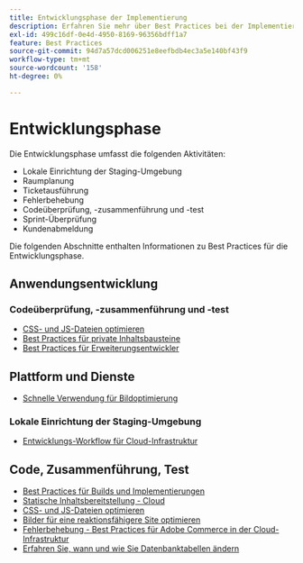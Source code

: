 ```yaml
---
title: Entwicklungsphase der Implementierung
description: Erfahren Sie mehr über Best Practices bei der Implementierung für die Entwicklungsphase von Adobe Commerce-Projekten.
exl-id: 499c16df-0e4d-4950-8169-96356bdff1a7
feature: Best Practices
source-git-commit: 94d7a57dcd006251e8eefbdb4ec3a5e140bf43f9
workflow-type: tm+mt
source-wordcount: '158'
ht-degree: 0%

---
```


# Entwicklungsphase

Die Entwicklungsphase umfasst die folgenden Aktivitäten:

- Lokale Einrichtung der Staging-Umgebung
- Raumplanung
- Ticketausführung
- Fehlerbehebung
- Codeüberprüfung, -zusammenführung und -test
- Sprint-Überprüfung
- Kundenabmeldung

Die folgenden Abschnitte enthalten Informationen zu Best Practices für die Entwicklungsphase.

## Anwendungsentwicklung

### Codeüberprüfung, -zusammenführung und -test

<!--Assets not yet integrated
- Guidelines and standards
  - [Development best practices](https://wiki.corp.adobe.com/x/nT4ykw)
  - [Code Review](https://wiki.corp.adobe.com/x/qT4ykw)
  - [Debugging Magento 2](https://wiki.corp.adobe.com/x/nz4ykw) (wiki)
-->
- [CSS- und JS-Dateien optimieren](optimize-css-js-files.md)
- [Best Practices für private Inhaltsbausteine](private-content-block-configuration.md)
- [Best Practices für Erweiterungsentwickler](https://developer.adobe.com/commerce/php/best-practices/)

<!--Assets not yet integrated

  - [Best practices for theme development](https://wiki.corp.adobe.com/pages/viewpage.action?spaceKey=MAGPS&title=Best+Practices+for+Theme+Development)
  - [Module basis](https://wiki.corp.adobe.com/x/kz4ykw) (wiki) — Develop custom modules
  - [Exception Handling](https://wiki.corp.adobe.com/x/nz4ykw)
  - [Custom code copyrights](https://wiki.corp.adobe.com/x/lj4ykw)
- Source control and package management - wiki articles
  - [Code management - Git vs. Composer](https://wiki.corp.adobe.com/x/pz4ykw)
  - [Git branching strategy](https://wiki.corp.adobe.com/display/MAGPS/Git+Branching+Strategy)
  - [Composer development](https://wiki.corp.adobe.com/x/mD4ykw)
  - [Composer patching](https://wiki.corp.adobe.com/x/mj4ykw)
  - [Composer project structure](https://wiki.corp.adobe.com/x/mT4ykw)
  - [Composer tips and tricks](https://wiki.corp.adobe.com/x/lz4ykw)
-->

## Plattform und Dienste

- [Schnelle Verwendung für Bildoptimierung](image-optimization.md)

### Lokale Einrichtung der Staging-Umgebung

- [Entwicklungs-Workflow für Cloud-Infrastruktur](https://experienceleague.adobe.com/docs/commerce-cloud-service/user-guide/architecture/pro-develop-deploy-workflow.html)

## Code, Zusammenführung, Test

- [Best Practices für Builds und Implementierungen](https://experienceleague.adobe.com/docs/commerce-cloud-service/user-guide/develop/deploy/best-practices.html)
- [Statische Inhaltsbereitstellung - Cloud](static-content-deployment.md)
- [CSS- und JS-Dateien optimieren](optimize-css-js-files.md)
- [Bilder für eine reaktionsfähigere Site optimieren](image-optimization.md)
- [Fehlerbehebung - Best Practices für Adobe Commerce in der Cloud-Infrastruktur](troubleshooting.md)
- [Erfahren Sie, wann und wie Sie Datenbanktabellen ändern](modifying-core-and-third-party-tables.md)

